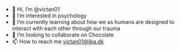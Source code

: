 - 👋 Hi, I’m @victan01
- 👀 I’m interested in psychology
- 🌱 I’m currently learning about how we as humans are designed to interact with each other through our trauma
- 💞️ I’m looking to collaborate on Chocolate
- 📫 How to reach me victan01@iba.dk

<!---
victan01/victan01 is a ✨ special ✨ repository because its `README.md` (this file) appears on your GitHub profile.
You can click the Preview link to take a look at your changes.
--->
